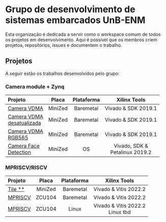 # Grupo de desenvolvimento de sistemas embarcados UnB-ENM


Esta organização é dedicada a servir como o workspace comum de todos os projetos em desenvolvimento. Aqui é possível que os membros criem projetos, repositórios, issues e documentem o trabalho. 


## Projetos
A seguir estão os trabalhos desenvolvidos pelo grupo: 

### Camera module + Zynq

| Projeto | Placa |     Plataforma    | Xilinx Tools | 
| :-------- | :--------: | :--------: | :----------:  | 
| [Camera VDMA](https://github.com/MPRISCV/reconfigurable-camera.git)  |  MiniZed  | Baremetal | Vivado & SDK 2019.1 |
| [Camera VDMA <br> desatualizada](https://github.com/MPRISCV/reconfigurable-camera-desatualizada)  |  MiniZed  | Baremetal | Vivado & SDK 2019.1 |
| [Camera VDMA <br>RGB565](https://github.com/MPRISCV/Reconfigurable-Camera-RGB565.git)  |  MiniZed  | Baremetal | Vivado & SDK 2019.1 | 
| [Camera Face<br> Detection](https://github.com/MPRISCV/Face-Detection.git)  |  MiniZed  | OS | Vivado, SDK &<br> Petalinux 2019.2 | 


### MPRISCV/RISCV
| Projeto | Placa |     Plataforma    | Xilinx Tools | 
| :-------- | :--------: | :--------: | :----------:  | 
| [Tile **](https://github.com/MPRISCV/sriscv)  |  MiniZed  | Baremetal | Vivado & Vitis 2022.2 |
| [MPRISCV](git@github.com:MPRISCV/mpriscv.git)  |  ZCU104  | Baremetal | Vivado & Vitis 2022.2 |
| [MPRISCV](https://github.com/MPRISCV/reconfigurable-camera-desatualizada)  |  ZCU104  | Linux | Vivado & Vitis 2022.2 <br> Linux tbd |
